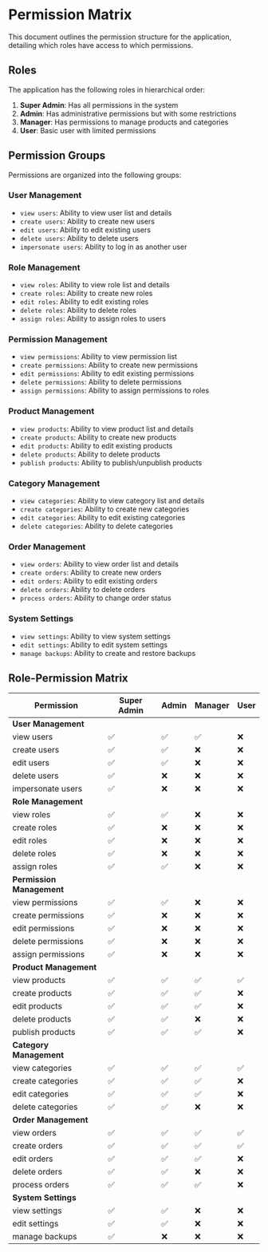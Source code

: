 # Permission Matrix

This document outlines the permission structure for the application, detailing which roles have access to which permissions.

## Roles

The application has the following roles in hierarchical order:

1. **Super Admin**: Has all permissions in the system
2. **Admin**: Has administrative permissions but with some restrictions
3. **Manager**: Has permissions to manage products and categories
4. **User**: Basic user with limited permissions

## Permission Groups

Permissions are organized into the following groups:

### User Management
- `view users`: Ability to view user list and details
- `create users`: Ability to create new users
- `edit users`: Ability to edit existing users
- `delete users`: Ability to delete users
- `impersonate users`: Ability to log in as another user

### Role Management
- `view roles`: Ability to view role list and details
- `create roles`: Ability to create new roles
- `edit roles`: Ability to edit existing roles
- `delete roles`: Ability to delete roles
- `assign roles`: Ability to assign roles to users

### Permission Management
- `view permissions`: Ability to view permission list
- `create permissions`: Ability to create new permissions
- `edit permissions`: Ability to edit existing permissions
- `delete permissions`: Ability to delete permissions
- `assign permissions`: Ability to assign permissions to roles

### Product Management
- `view products`: Ability to view product list and details
- `create products`: Ability to create new products
- `edit products`: Ability to edit existing products
- `delete products`: Ability to delete products
- `publish products`: Ability to publish/unpublish products

### Category Management
- `view categories`: Ability to view category list and details
- `create categories`: Ability to create new categories
- `edit categories`: Ability to edit existing categories
- `delete categories`: Ability to delete categories

### Order Management
- `view orders`: Ability to view order list and details
- `create orders`: Ability to create new orders
- `edit orders`: Ability to edit existing orders
- `delete orders`: Ability to delete orders
- `process orders`: Ability to change order status

### System Settings
- `view settings`: Ability to view system settings
- `edit settings`: Ability to edit system settings
- `manage backups`: Ability to create and restore backups

## Role-Permission Matrix

| Permission | Super Admin | Admin | Manager | User |
|------------|-------------|-------|---------|------|
| **User Management** |
| view users | ✅ | ✅ | ✅ | ❌ |
| create users | ✅ | ✅ | ❌ | ❌ |
| edit users | ✅ | ✅ | ❌ | ❌ |
| delete users | ✅ | ❌ | ❌ | ❌ |
| impersonate users | ✅ | ❌ | ❌ | ❌ |
| **Role Management** |
| view roles | ✅ | ✅ | ❌ | ❌ |
| create roles | ✅ | ❌ | ❌ | ❌ |
| edit roles | ✅ | ❌ | ❌ | ❌ |
| delete roles | ✅ | ❌ | ❌ | ❌ |
| assign roles | ✅ | ✅ | ❌ | ❌ |
| **Permission Management** |
| view permissions | ✅ | ✅ | ❌ | ❌ |
| create permissions | ✅ | ❌ | ❌ | ❌ |
| edit permissions | ✅ | ❌ | ❌ | ❌ |
| delete permissions | ✅ | ❌ | ❌ | ❌ |
| assign permissions | ✅ | ❌ | ❌ | ❌ |
| **Product Management** |
| view products | ✅ | ✅ | ✅ | ✅ |
| create products | ✅ | ✅ | ✅ | ❌ |
| edit products | ✅ | ✅ | ✅ | ❌ |
| delete products | ✅ | ✅ | ❌ | ❌ |
| publish products | ✅ | ✅ | ✅ | ❌ |
| **Category Management** |
| view categories | ✅ | ✅ | ✅ | ✅ |
| create categories | ✅ | ✅ | ✅ | ❌ |
| edit categories | ✅ | ✅ | ✅ | ❌ |
| delete categories | ✅ | ✅ | ❌ | ❌ |
| **Order Management** |
| view orders | ✅ | ✅ | ✅ | ✅ |
| create orders | ✅ | ✅ | ✅ | ✅ |
| edit orders | ✅ | ✅ | ✅ | ❌ |
| delete orders | ✅ | ✅ | ❌ | ❌ |
| process orders | ✅ | ✅ | ✅ | ❌ |
| **System Settings** |
| view settings | ✅ | ✅ | ❌ | ❌ |
| edit settings | ✅ | ✅ | ❌ | ❌ |
| manage backups | ✅ | ❌ | ❌ | ❌ |
